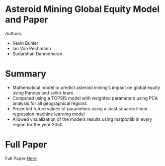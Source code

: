 # Asteroid Mining Global Equity Model and Paper

Authors:
- Kevin Buhler
- Ian Von Pechmann
- Sudarshan Damodharan

# Summary
- Mathematical model to predict asteroid mining’s impact on global equity using Pandas and scikit-learn.
- Computed using a TOPSIS model with weighted parameters using PCA analysis for all geographical regions
- Projected future values of parameters using a least squares linear regression machine learning model
- Allowed visualization of the model’s results using matplotlib in every region for the year 2050

# Full Paper

Full Paper [Here](./Asteroid-MCM-Paper.pdf)

<br>

<!-- ## Todo

Google Doc: https://docs.google.com/document/d/1kknNqQcLPstfka9ulPNFQzFkmRNkLR0FkclPxwCaXjM/edit

<br>

## Github Commands

<br>

Add ALL files that you have changed:
--> 
<!-- 
git add .

Add certain files
git add filename
Commit the changes you have made:
git commit -m "write whatever"

Push the changes to everyone:
 git push

Update your repository
git pull

See status of your local changes
 git status -->
